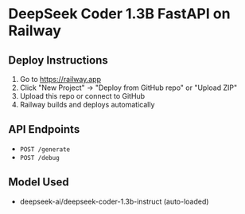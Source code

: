 # DeepSeek Coder 1.3B FastAPI on Railway

## Deploy Instructions

1. Go to https://railway.app
2. Click "New Project" → "Deploy from GitHub repo" or "Upload ZIP"
3. Upload this repo or connect to GitHub
4. Railway builds and deploys automatically

## API Endpoints

- `POST /generate`
- `POST /debug`

## Model Used

- deepseek-ai/deepseek-coder-1.3b-instruct (auto-loaded)
